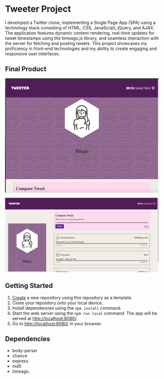 # Tweeter Project

I developed a Twitter clone, implementing a Single Page App (SPA) using a technology stack consisting of HTML, CSS, JavaScript, jQuery, and AJAX. The application features dynamic content rendering, real-time updates for tweet timestamps using the timeago.js library, and seamless interaction with the server for fetching and posting tweets. This project showcases my proficiency in front-end technologies and my ability to create engaging and responsive user interfaces.

## Final Product
![Tablet Layout](https://github.com/bahmed32/tweeter/blob/master/docs/TabletLayout.png)


![Desktop Layout](https://github.com/bahmed32/tweeter/blob/master/docs/DesktopLayout.png)


## Getting Started

1. [Create](https://docs.github.com/en/repositories/creating-and-managing-repositories/creating-a-repository-from-a-template) a new repository using this repository as a template.
2. Clone your repository onto your local device.
3. Install dependencies using the `npm install` command.
3. Start the web server using the `npm run local` command. The app will be served at <http://localhost:8080/>.
4. Go to <http://localhost:8080/> in your browser.

## Dependencies
- body-parser
- chance
- express
- md5
- timeago.

